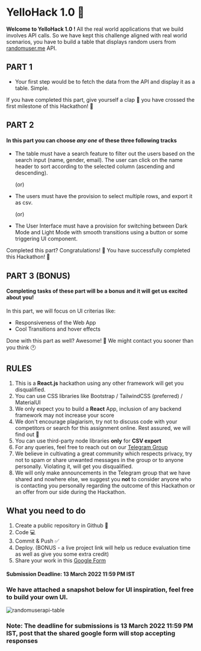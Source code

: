 # YelloHack 1.0 🎯


**Welcome to YelloHack 1.0 !** 
All the real world applications that we build  involves API calls. So we have kept this challenge aligned with real world scenarios, you have to build a table that displays random users from [randomuser.me](https://randomuser.me/)  API.

## PART 1

 - Your first step would be to fetch the data from the API and display
   it as a table. Simple.

If you have completed this part, give yourself a clap 👏 you have crossed the first milestone of this Hackathon! 💪

## PART 2

#### In this part you can choose *any one* of these three following tracks

 - The table must have a search feature to filter out the users based on
   the search input (name, gender, email). The user can click on the
   name header to sort according to the selected column (ascending and
   descending).

      (or)

 - The users must have the provision to select multiple rows, and
   export it as csv.

    (or)

 - The User Interface must have a provision for switching between Dark
   Mode and Light Mode with smooth transitions using a button or some
   triggering UI component.

Completed this part? Congratulations! 🥂 You have successfully completed this Hackathon! 🥳

## PART 3 (BONUS)

#### Completing tasks of these part will be a bonus and it will get us excited about you!

In this part, we will focus on UI criterias like:
 - Responsiveness of the Web App
 - Cool Transitions and hover effects

Done with this part as well? Awesome! 🙌 We might contact you sooner than you think 🕐

## RULES

1. This is a **React.js** hackathon using any other framework will get you disqualified.
2. You can use CSS libraries like Bootstrap / TailwindCSS (preferred) / MaterialUI
3. We only expect you to build a **React** App, inclusion of any backend framework may not increase your score
4. We don't encourage plagiarism, try not to discuss code with your competitors or search for this assignment online. Rest assured, we will find out 🙂
5. You can use third-party node libraries **only** for **CSV export**
6. For any queries, feel free to reach out on our [Telegram Group](https://t.me/+9GHRIsty3aE0M2U1) 
7. We believe in cultivating a great community which respects privacy, try not to spam or share unwanted messages in the group or to anyone personally. Violating it, will get you disqualified.
8. We will only make announcements in the Telegram group that we have shared and nowhere else, we suggest you **not** to consider anyone who is contacting you personally regarding the outcome of this Hackathon or an offer from our side during the Hackathon.

## What you need to do

1. Create a public repository in Github 📖
2. Code 💻
3. Commit & Push ✅
4. Deploy. (BONUS - a live project link will help us reduce evaluation time as well as give you some extra credit)
5. Share your work in this [Google Form](https://docs.google.com/forms/d/e/1FAIpQLSf4OEHEYhPAITdXDK_O-ciK5UnSB5cM0EuRm_BxgLEFTxGX7Q/viewform)

#### Submission Deadline: 13 March 2022 11:59 PM IST


### We have attached a snapshot below for UI inspiration, feel free to build your own UI.


![randomuserapi-table](https://user-images.githubusercontent.com/65271698/157816814-8a54d48c-f9f1-4c96-b1d0-a2a0e38bde94.jpg)


### Note: The deadline for submissions is 13 March 2022 11:59 PM IST, post that the shared google form will stop accepting responses

